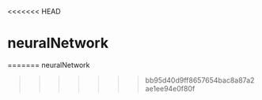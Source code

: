 <<<<<<< HEAD
# neuralNetwork
=======
neuralNetwork
>>>>>>> bb95d40d9ff8657654bac8a87a2ae1ee94e0f80f
